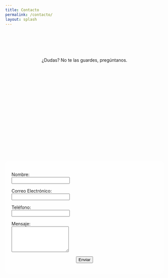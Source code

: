 ```yaml
---
title: Contacto
permalink: /contacto/
layout: splash
---
```


<div class="contact-background" style="text-align:center; margin-top:7em">
  ¿Dudas? No te las guardes, pregúntanos.
</div>

<form name="contact" action="/_pages/success.html" method="POST" data-netlify="true" class="contact-form">
  <input type="hidden" name="subject" id="subject" value="Mensaje de (nombre)" />
  
  <p>
    <label for="name">Nombre:</label><br />
    <input type="text" id="name" name="name" required />
  </p>
  
  <p>
    <label for="email">Correo Electrónico:</label><br />
    <input type="email" id="email" name="email" required />
  </p>
  
  <p>
    <label for="phone">Teléfono:</label><br />
    <input type="tel" id="phone" name="phone" required />
  </p>
  
  <p>
    <label for="message">Mensaje:</label><br />
    <textarea id="message" name="message" rows="5" required></textarea>
  </p>
  
  <p style="text-align: center;">
    <button type="submit">Enviar</button>
  </p>
</form>

<script>
  document.querySelector('form').addEventListener('submit', function(event) {
    var name = document.getElementById('name').value;
    var phone = document.getElementById('phone').value;
    var subjectField = document.getElementById('subject');
    subjectField.value = `Mensaje de ${name} - Teléfono: ${phone}`;
  });
</script>

<style>
  /* CSS to set the background image */
  .contact-background {
    background-image: url('/assets/images/CABECERA.png');
    background-size: cover;
    background-position: center;
    background-repeat: no-repeat;
    height: 300px; /* Adjust the height based on your layout */
  }

  /* Optional: Additional styling for the form */
  .contact-form {
    margin: 2em auto;
    max-width: 600px;
    padding: 20px;
    background-color: rgba(255, 255, 255, 0.8); /* White background with transparency */
    border-radius: 10px;
  }
</style>
